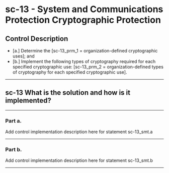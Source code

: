 # sc-13 - System and Communications Protection Cryptographic Protection

## Control Description

- \[a.\] Determine the \[sc-13_prm_1 = organization-defined cryptographic uses\]; and
- \[b.\] Implement the following types of cryptography required for each specified cryptographic use: \[sc-13_prm_2 = organization-defined types of cryptography for each specified cryptographic use\].

______________________________________________________________________

## sc-13 What is the solution and how is it implemented?

______________________________________________________________________

### Part a.

Add control implementation description here for statement sc-13_smt.a

______________________________________________________________________

### Part b.

Add control implementation description here for statement sc-13_smt.b

______________________________________________________________________
